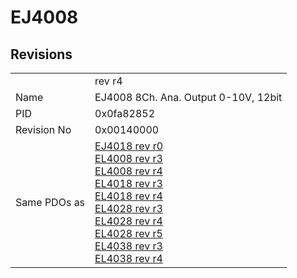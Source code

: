 # EJ4008

## Revisions
<table>
<tr>
<td></td>
<td>rev r4</td>
</tr>
<tr>
<td>Name</td>
<td>EJ4008 8Ch. Ana. Output 0-10V, 12bit</td>
</tr>
<tr>
<td>PID</td>
<td>0x0fa82852</td>
</tr>
<tr>
<td>Revision No</td>
<td>0x00140000</td>
</tr>
<tr>
<td>Same PDOs as</td>
<td><a href="EJ4018.md">EJ4018 rev r0</a><br/><a href="EL4008.md">EL4008 rev r3</a><br/><a href="EL4008.md">EL4008 rev r4</a><br/><a href="EL4018.md">EL4018 rev r3</a><br/><a href="EL4018.md">EL4018 rev r4</a><br/><a href="EL4028.md">EL4028 rev r3</a><br/><a href="EL4028.md">EL4028 rev r4</a><br/><a href="EL4028.md">EL4028 rev r5</a><br/><a href="EL4038.md">EL4038 rev r3</a><br/><a href="EL4038.md">EL4038 rev r4</a></td>
</tr>
</table>

